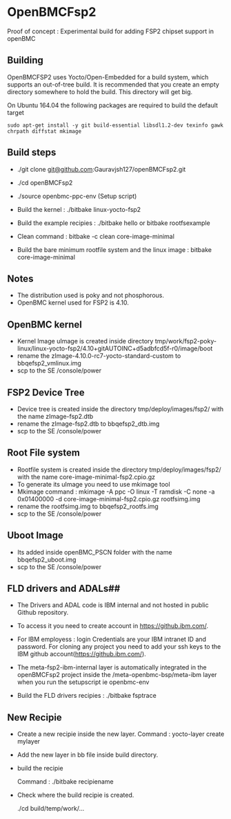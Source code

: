 # OpenBMCFsp2 #

Proof of concept : Experimental build for adding FSP2 chipset support in openBMC

## Building ##

OpenBMCFSP2 uses Yocto/Open-Embedded for a build system, which supports an
out-of-tree build.  It is recommended that you create an empty directory
somewhere to hold the build.  This directory will get big.

On Ubuntu 164.04 the following packages are required to build the default target

    sudo apt-get install -y git build-essential libsdl1.2-dev texinfo gawk chrpath diffstat mkimage

## Build steps ##

  - ./git clone git@github.com:Gauravjsh127/openBMCFsp2.git

  - ./cd openBMCFsp2
    
  - ./source openbmc-ppc-env  (Setup script)
    
  - Build the kernel :     ./bitbake linux-yocto-fsp2 

  - Build the example recipies :    ./bitbake hello or bitbake rootfsexample

  - Clean command :    bitbake -c clean core-image-minimal
  	
  - Build the bare minimum rootfile system and the linux image :    bitbake core-image-minimal

## Notes ##

 - The distribution used is poky and not phosphorous. 
 - OpenBMC kernel used for FSP2 is 4.10.

## OpenBMC kernel ##

 - Kernel Image uImage is created inside directory tmp/work/fsp2-poky-linux/linux-yocto-fsp2/4.10+gitAUTOINC+d5adbfcd5f-r0/image/boot
 - rename the zImage-4.10.0-rc7-yocto-standard-custom to bbqefsp2_vmlinux.img
 - scp to the SE /console/power

## FSP2 Device Tree ##

 - Device tree is created inside the directory tmp/deploy/images/fsp2/ with the name zImage-fsp2.dtb
 - rename the zImage-fsp2.dtb to bbqefsp2_dtb.img
 - scp to the SE /console/power
 
## Root File system ##

 - Rootfile system is created inside the directory tmp/deploy/images/fsp2/ with the name core-image-minimal-fsp2.cpio.gz 
 - To generate its uImage you need to use mkimage tool 
 - Mkimage command :  mkimage -A ppc -O linux -T ramdisk -C none -a 0x01400000 -d core-image-minimal-fsp2.cpio.gz rootfsimg.img
 - rename the rootfsimg.img to bbqefsp2_rootfs.img
 - scp to the SE /console/power
 
## Uboot Image ##

 - Its added inside openBMC_PSCN folder with the name bbqefsp2_uboot.img
 - scp to the SE /console/power   
 
        
## FLD drivers and ADALs##

 - The Drivers and ADAL code is IBM internal and not hosted in public Github repository.
   
 - To access it you need to create account in https://github.ibm.com/.
  
 - For IBM employess : login Credentials are your IBM intranet ID and password. For cloning any project you need to add your ssh keys to the IBM github account(https://github.ibm.com/).

 - The meta-fsp2-ibm-internal layer is automatically integrated in the openBMCFsp2 project inside the /meta-openbmc-bsp/meta-ibm layer when you run the setupscript ie openbmc-env

 - Build the FLD drivers recipies :    ./bitbake fsptrace

## New Recipie ##

- Create a new recipie inside the new layer. Command : yocto-layer create mylayer
         
- Add  the new layer in bb file inside build directory.

- build the recipie   

    Command : ./bitbake recipiename
    
- Check where the build recipie is created.
  
   ./cd build/temp/work/...
   
   
   
    
     





